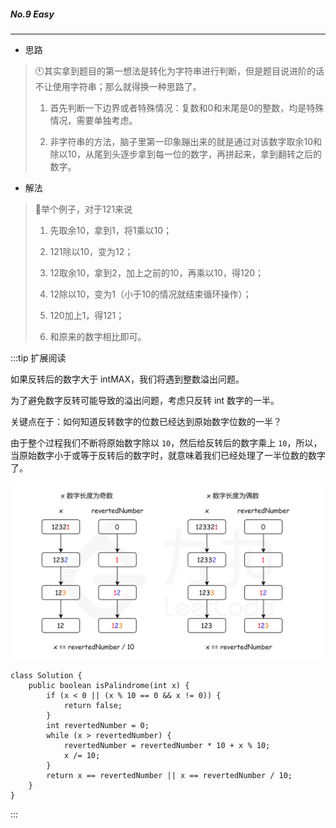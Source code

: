 ##### No.9 Easy

***

- 思路

> :clock11:其实拿到题目的第一想法是转化为字符串进行判断，但是题目说进阶的话不让使用字符串；那么就得换一种思路了。
> 
> 1. 首先判断一下边界或者特殊情况：复数和0和末尾是0的整数，均是特殊情况，需要单独考虑。
> 
> 2. 非字符串的方法，脑子里第一印象蹦出来的就是通过对该数字取余10和除以10，从尾到头逐步拿到每一位的数字，再拼起来，拿到翻转之后的数字。

- 解法

> :rocket:举个例子，对于121来说
> 
> 1. 先取余10，拿到1，将1乘以10；
> 
> 2. 121除以10，变为12；
> 
> 3. 12取余10，拿到2，加上之前的10，再乘以10，得120；
> 
> 4. 12除以10，变为1（小于10的情况就结束循环操作）；
> 
> 5. 120加上1，得121；
> 
> 6. 和原来的数字相比即可。

:::tip 扩展阅读

如果反转后的数字大于 intMAX，我们将遇到整数溢出问题。

为了避免数字反转可能导致的溢出问题，考虑只反转 int 数字的一半。

关键点在于：如何知道反转数字的位数已经达到原始数字位数的一半？

由于整个过程我们不断将原始数字除以 `10`，然后给反转后的数字乘上 `10`，所以，当原始数字小于或等于反转后的数字时，就意味着我们已经处理了一半位数的数字了。

![reverse](img\reverse.png)

```
class Solution {
    public boolean isPalindrome(int x) {
        if (x < 0 || (x % 10 == 0 && x != 0)) {
            return false;
        }
        int revertedNumber = 0;
        while (x > revertedNumber) {
            revertedNumber = revertedNumber * 10 + x % 10;
            x /= 10;
        }
        return x == revertedNumber || x == revertedNumber / 10;
    }
}
```

:::
